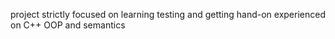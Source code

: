 project strictly focused on learning testing and getting hand-on experienced on C++ OOP and semantics
